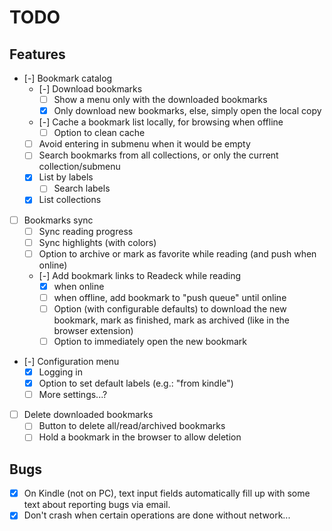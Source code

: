 # TODO

## Features

- [-] Bookmark catalog
	- [-] Download bookmarks
		- [ ] Show a menu only with the downloaded bookmarks
		- [x] Only download new bookmarks, else, simply open the local copy
	- [-] Cache a bookmark list locally, for browsing when offline
		- [ ] Option to clean cache
	- [ ] Avoid entering in submenu when it would be empty
	- [ ] Search bookmarks from all collections, or only the current collection/submenu
	- [x] List by labels
		- [ ] Search labels
	- [x] List collections
- [ ] Bookmarks sync
	- [ ] Sync reading progress
	- [ ] Sync highlights (with colors)
	- [ ] Option to archive or mark as favorite while reading (and push when online)
	- [-] Add bookmark links to Readeck while reading
		- [x] when online
		- [ ] when offline, add bookmark to "push queue" until online
		- [ ] Option (with configurable defaults) to download the new bookmark,
			mark as finished, mark as archived (like in the browser extension)
		- [ ] Option to immediately open the new bookmark
- [-] Configuration menu
	- [x] Logging in
	- [x] Option to set default labels (e.g.: "from kindle")
	- [ ] More settings...?
- [ ] Delete downloaded bookmarks
	- [ ] Button to delete all/read/archived bookmarks
	- [ ] Hold a bookmark in the browser to allow deletion

## Bugs

- [x] On Kindle (not on PC), text input fields automatically fill up with some text
	about reporting bugs via email.
- [x] Don't crash when certain operations are done without network...
